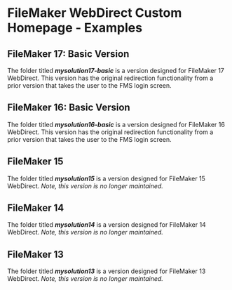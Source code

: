 # FileMaker WebDirect Custom Homepage - Examples #

## FileMaker 17: Basic Version ##
The folder titled __*mysolution17-basic*__ is a version designed for FileMaker 17 WebDirect. This version has the original redirection functionality from a prior version that takes the user to the FMS login screen.

## FileMaker 16: Basic Version ##
The folder titled __*mysolution16-basic*__ is a version designed for FileMaker 16 WebDirect. This version has the original redirection functionality from a prior version that takes the user to the FMS login screen.

## FileMaker 15 ##
The folder titled __*mysolution15*__ is a version designed for FileMaker 15 WebDirect. *Note, this version is no longer maintained.*

## FileMaker 14 ##
The folder titled __*mysolution14*__ is a version designed for FileMaker 14 WebDirect. *Note, this version is no longer maintained.*

## FileMaker 13 ##
The folder titled __*mysolution13*__ is a version designed for FileMaker 13 WebDirect. *Note, this version is no longer maintained.*